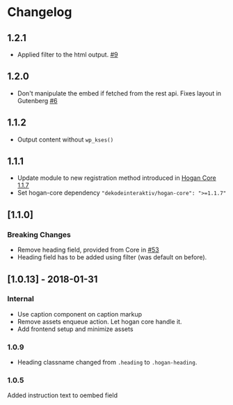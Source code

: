 # Changelog

## 1.2.1
- Applied filter to the html output. [#9](https://github.com/DekodeInteraktiv/hogan-embed/pull/9)

## 1.2.0
- Don't manipulate the embed if fetched from the rest api. Fixes layout in Gutenberg [#6](https://github.com/DekodeInteraktiv/hogan-embed/pull/6)

## 1.1.2
- Output content without `wp_kses()`

## 1.1.1
- Update module to new registration method introduced in [Hogan Core 1.1.7](https://github.com/DekodeInteraktiv/hogan-core/releases/tag/1.1.7)
- Set hogan-core dependency `"dekodeinteraktiv/hogan-core": ">=1.1.7"`

## [1.1.0]
### Breaking Changes
- Remove heading field, provided from Core in [#53](https://github.com/DekodeInteraktiv/hogan-core/pull/53)
- Heading field has to be added using filter (was default on before).

## [1.0.13] - 2018-01-31
### Internal
* Use caption component on caption markup
* Remove assets enqueue action. Let hogan core handle it.
* Add frontend setup and minimize assets

### 1.0.9
- Heading classname changed from `.heading` to `.hogan-heading`.

### 1.0.5
Added instruction text to oembed field
